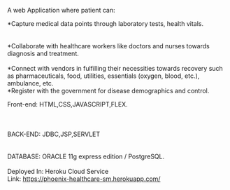 A web Application where patient can:

*Capture medical data points through laboratory tests, health vitals.<br /><br /><br />
*Collaborate with healthcare workers like doctors and nurses towards diagnosis and treatment.<br /><br />
*Connect with vendors in fulfilling their necessities towards recovery such as pharmaceuticals, food, utilities, essentials (oxygen, blood, etc.), ambulance, etc.<br />
*Register with the government for disease demographics and control.

Front-end: HTML,CSS,JAVASCRIPT,FLEX.<br /><br /><br /><br />
BACK-END: JDBC,JSP,SERVLET<br /><br /><br />
DATABASE: ORACLE 11g express edition / PostgreSQL.<br /><br />
Deployed In: Heroku Cloud Service<br />
Link: https://phoenix-healthcare-sm.herokuapp.com/
